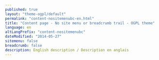 ```yaml
---
published: true
layout: "theme-ogpl/default"
permalink: "content-nositemenubc-en.html"
title: "Content page - No site menu or breadcrumb trail - OGPL theme"
language: en
altLangPrefix: "content-nositemenubc"
dateModified: "2014-05-27"
sitemenu: false
breadcrumb: false
description: English description / Description en anglais
---
```


